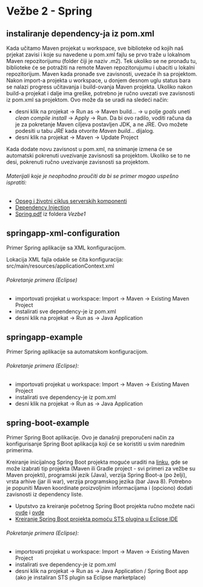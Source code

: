 # Vežbe 2 - Spring

## instaliranje dependency-ja iz pom.xml

Kada učitamo Maven projekat u workspace, sve biblioteke od kojih naš prjekat zavisi i koje su navedene u pom.xml fajlu se prvo traže u lokalnom Maven repozitorijumu (folder čiji je naziv _.m2_). Tek ukoliko se ne pronađu tu, biblioteke će se potražiti na remote Maven repozitorujumu i ubaciti u lokalni repozitorijum. Maven kada pronađe sve zavisnosti, uvezaće ih sa projektom. Nakon import-a projekta u workspace, u donjem desnom uglu status bara se nalazi progress učitavanja i build-ovanja Maven projekta. Ukoliko nakon build-a projekat i dalje ima greške, potrebno je ručno uvezati sve zavisnosti iz pom.xml sa projektom. Ovo može da se uradi na sledeći način:

* desni klik na projekat -> Run as -> Maven build... -> u polje _goals_ uneti _clean compile install_ -> Apply -> Run. Da bi ovo radilo, voditi računa da je za pokretanje Maven ciljeva postavljen JDK, a ne JRE. Ovo možete podesiti u tabu _JRE_ kada otvorite _Maven build..._ dijalog.
* desni klik na projekat -> Maven -> Update Project

Kada dodate novu zavisnost u pom.xml, na snimanje izmena će se automatski pokrenuti uvezivanje zavisnosti sa projektom. Ukoliko se to ne desi, pokrenuti ručno uvezivanje zavisnosti sa projektom.

###### Materijali koje je neophodno proučiti da bi se primer mogao uspešno ispratiti:

* [Opseg i životni ciklus serverskih komponenti](https://www.youtube.com/watch?v=AMQcujPq8Wg)
* [Dependency Injection](https://www.youtube.com/watch?v=XjgA8vZ-TcM)
* [Spring.pdf](https://github.com/katarinaa94/isa/blob/master/Vezbe1/Spring/Spring.pdf) iz foldera _Vezbe1_

## springapp-xml-configuration

Primer Spring aplikacije sa XML konfiguracijom.

Lokacija XML fajla odakle se čita konfiguracija: src/main/resources/applicationContext.xml

###### Pokretanje primera (Eclipse)

* importovati projekat u workspace: Import -> Maven -> Existing Maven Project
* instalirati sve dependency-je iz pom.xml
* desni klik na projekat -> Run as -> Java Application

## springapp-example

Primer Spring aplikacije sa automatskom konfiguracijom.

###### Pokretanje primera (Eclipse):

* importovati projekat u workspace: Import -> Maven -> Existing Maven Project
* instalirati sve dependency-je iz pom.xml
* desni klik na projekat -> Run as -> Java Application

## spring-boot-example

Primer Spring Boot aplikacije. Ovo je današnji preporučeni način za konfigurisanje Spring Boot aplikacija koji će se koristiti u svim narednim primerima.

Kreiranje inicijalnog Spring Boot projekta moguće uraditi na [linku](https://start.spring.io/), gde se može izabrati tip projekta (Maven ili Gradle project - svi primeri za vežbe su Maven projekti), programski jezik (Java), verzija Spring Boot-a (po želji), vrsta arhive (jar ili war), verzija programskog jezika (bar Java 8). Potrebno je popuniti Maven koordinate proizvoljnim informacijama i (opciono) dodati zavisnosti iz dependency liste.

* Uputstvo za kreiranje početnog Spring Boot projekta ručno možete naći [ovde](https://www.youtube.com/watch?v=bDtZvYAT5Sc) i [ovde](https://www.youtube.com/watch?v=E7_a-kB46LU)
* [Kreiranje Spring Boot projekta pomoću STS plugina u Eclipse IDE](https://dzone.com/articles/creating-a-spring-boot-project-with-eclipse-and-ma)

###### Pokretanje primera (Eclipse):

* importovati projekat u workspace: Import -> Maven -> Existing Maven Project
* instalirati sve dependency-je iz pom.xml
* desni klik na projekat -> Run as -> Java Application / Spring Boot app (ako je instaliran STS plugin sa Eclipse marketplace)

